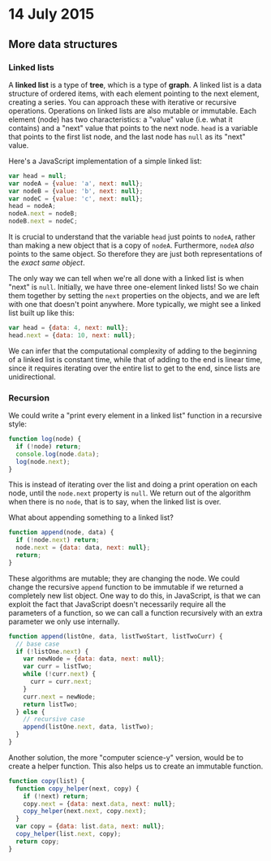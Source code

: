 # 14 July 2015
## More data structures

### Linked lists
A **linked list** is a type of **tree**, which is a type of **graph**. A linked list is a data structure of ordered items, with each element pointing to the next element, creating a series. You can approach these with iterative or recursive operations. Operations on linked lists are also mutable or immutable. Each element (node) has two characteristics: a "value" value (i.e. what it contains) and a "next" value that points to the next node. `head` is a variable that points to the first list node, and the last node has `null` as its "next" value.

Here's a JavaScript implementation of a simple linked list:
```javascript
var head = null;
var nodeA = {value: 'a', next: null};
var nodeB = {value: 'b', next: null};
var nodeC = {value: 'c', next: null};
head = nodeA;
nodeA.next = nodeB;
nodeB.next = nodeC;
```
It is crucial to understand that the variable `head` just points to `nodeA`, rather than making a new object that is a copy of `nodeA`. Furthermore, `nodeA` *also* points to the same object. So therefore they are just both representations of the *exact same object*.

The only way we can tell when we're all done with a linked list is when "next" is `null`. Initially, we have three one-element linked lists! So we chain them together by setting the `next` properties on the objects, and we are left with one that doesn't point anywhere. More typically, we might see a linked list built up like this:
```javascript
var head = {data: 4, next: null};
head.next = {data: 10, next: null};
```
We can infer that the computational complexity of adding to the beginning of a linked list is constant time, while that of adding to the end is linear time, since it requires iterating over the entire list to get to the end, since lists are unidirectional.

### Recursion
We could write a "print every element in a linked list" function in a recursive style:
```javascript
function log(node) {
  if (!node) return;
  console.log(node.data);
  log(node.next);
}
```
This is instead of iterating over the list and doing a print operation on each node, until the `node.next` property is `null`. We return out of the algorithm when there is no `node`, that is to say, when the linked list is over.

What about appending something to a linked list?
```javascript
function append(node, data) {
  if (!node.next) return;
  node.next = {data: data, next: null};
  return;
}
```
These algorithms are mutable; they are changing the node. We could change the recursive `append` function to be immutable if we returned a completely new list object. One way to do this, in JavaScript, is that we can exploit the fact that JavaScript doesn't necessarily require all the parameters of a function, so we can call a function recursively with an extra parameter we only use internally.
```javascript
function append(listOne, data, listTwoStart, listTwoCurr) {
  // base case
  if (!listOne.next) {
    var newNode = {data: data, next: null};
    var curr = listTwo;
    while (!curr.next) {
      curr = curr.next;
    }
    curr.next = newNode;
    return listTwo;
  } else {
    // recursive case
    append(listOne.next, data, listTwo);
  }
}
```
Another solution, the more "computer science-y" version, would be to create a helper function. This also helps us to create an immutable function.
```javascript
function copy(list) {
  function copy_helper(next, copy) {
    if (!next) return;
    copy.next = {data: next.data, next: null};
    copy_helper(next.next, copy.next);
  }
  var copy = {data: list.data, next: null};
  copy_helper(list.next, copy);
  return copy;
}
```
